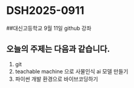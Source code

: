# DSH2025-0911
##대신고등학교 9월 11일 github 강좌
## 오늘의 주제는 다음과 같습니다.
1. git
2. teachable machine 으로 사물인식 ai 모델 만들기
3. 파이썬 개발 환경으로 바이브코딩하기



